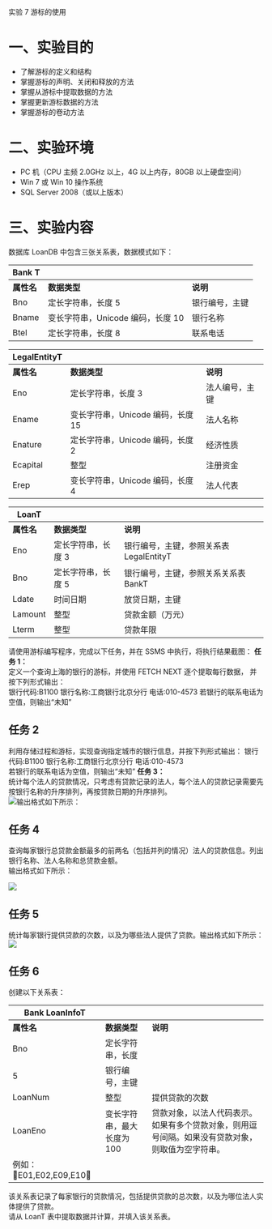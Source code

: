 实验 7 游标的使用

# 一、实验目的

- 了解游标的定义和结构
- 掌握游标的声明、关闭和释放的方法
- 掌握从游标中提取数据的方法
- 掌握更新游标数据的方法
- 掌握游标的卷动方法

# 二、实验环境

- PC 机（CPU 主频 2.0GHz 以上，4G 以上内存，80GB 以上硬盘空间）
- Win 7 或 Win 10 操作系统
- SQL Server 2008（或以上版本）

# 三、实验内容

数据库 LoanDB 中包含三张关系表，数据模式如下：

| **Bank T** |                                   |                |
| ---------- | --------------------------------- | -------------- |
| **属性名** | **数据类型**                      | **说明**       |
| Bno        | 定长字符串，长度 5                | 银行编号，主键 |
| Bname      | 变长字符串，Unicode 编码，长度 10 | 银行名称       |
| Btel       | 定长字符串，长度 8                | 联系电话       |

| **LegalEntityT** |                                   |                |
| ---------------- | --------------------------------- | -------------- |
| **属性名**       | **数据类型**                      | **说明**       |
| Eno              | 定长字符串，长度 3                | 法人编号，主键 |
| Ename            | 变长字符串，Unicode 编码，长度 15 | 法人名称       |
| Enature          | 定长字符串，Unicode 编码，长度 2  | 经济性质       |
| Ecapital         | 整型                              | 注册资金       |
| Erep             | 变长字符串，Unicode 编码，长度 4  | 法人代表       |

| **LoanT**  |                    |                                         |
| ---------- | ------------------ | --------------------------------------- |
| **属性名** | **数据类型**       | **说明**                                |
| Eno        | 定长字符串，长度 3 | 银行编号，主键，参照关系表 LegalEntityT |
| Bno        | 定长字符串，长度 5 | 银行编号，主键，参照关系关系表 BankT    |
| Ldate      | 时间日期           | 放贷日期，主键                          |
| Lamount    | 整型               | 贷款金额（万元）                        |
| Lterm      | 整型               | 贷款年限                                |

请使用游标编写程序，完成以下任务，并在 SSMS 中执行，将执行结果截图： **任务 1：**  
定义一个查询上海的银行的游标，并使用 FETCH NEXT 逐个提取每行数据， 并按下列形式输出：  
银行代码:B1100 银行名称:工商银行北京分行 电话:010-4573 若银行的联系电话为空值，则输出“未知”

## 任务 2

利用存储过程和游标，实现查询指定城市的银行信息，并按下列形式输出： 银行代码:B1100 银行名称:工商银行北京分行 电话:010-4573  
若银行的联系电话为空值，则输出“未知” **任务 3：**  
统计每个法人的贷款情况，只考虑有贷款记录的法人，每个法人的贷款记录需要先按银行名称的升序排列，再按贷款日期的升序排列。  
![](https://cdn.nlark.com/yuque/0/2022/png/23075474/1642228298237-4947198f-0d8b-4c91-a931-d74c8eaebffc.png#)输出格式如下所示：

## 任务 4

查询每家银行总贷款金额最多的前两名（包括并列的情况）法人的贷款信息。列出银行名称、法人名称和总贷款金额。  
输出格式如下所示：

![](https://cdn.nlark.com/yuque/0/2022/png/23075474/1642228298667-9de2868a-ceb4-453d-8aa6-bc99e4cb061c.png#)

## 任务 5

统计每家银行提供贷款的次数，以及为哪些法人提供了贷款。输出格式如下所示：  
![](https://cdn.nlark.com/yuque/0/2022/png/23075474/1642228299099-52b0a4aa-8e02-4fa8-86a1-1dba65689332.png#)

## 任务 6

创建以下关系表：

| **Bank LoanInfoT**      |                            |                                                                                                  |
| ----------------------- | -------------------------- | ------------------------------------------------------------------------------------------------ |
| **属性名**              | **数据类型**               | **说明**                                                                                         |
| Bno                     | 定长字符串，长度           |
| 5                       | 银行编号，主键             |
| LoanNum                 | 整型                       | 提供贷款的次数                                                                                   |
| LoanEno                 | 变长字符串，最大长度为 100 | 贷款对象，以法人代码表示。如果有多个贷款对象，则用逗号间隔。如果没有贷款对象，则取值为空字符串。 |
| 例如：E01,E02,E09,E10 |

该关系表记录了每家银行的贷款情况，包括提供贷款的总次数，以及为哪位法人实体提供了贷款。  
请从 LoanT 表中提取数据并计算，并填入该关系表。

